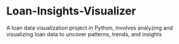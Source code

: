 # Loan-Insights-Visualizer
A loan data visualization project in Python, involves analyzing and visualizing loan data to uncover patterns, trends, and insights
